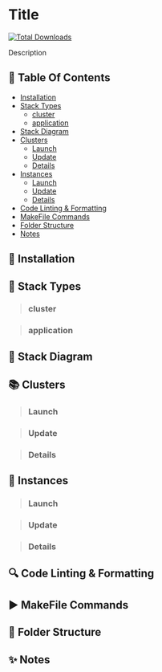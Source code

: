 # Title

[![Total Downloads](https://poser.pugx.org/aimeos/aimeos-typo3/d/total.svg)](https://packagist.org/packages/aimeos/aimeos-typo3)

Description

## :book: Table Of Contents

- [Installation](#-hammer--installation)
- [Stack Types](#-beginner--stack-types)
    - [cluster](#cluster)
    - [application](#application)
- [Stack Diagram](#-diamond-shape-with-a-dot-inside--stack-diagram)
- [Clusters](#-books--clusters)
  - [Launch](#launch)
  - [Update](#update)
  - [Details](#details)
- [Instances](#-green-book--instances)
    - [Launch](#launch-1)
    - [Update](#update-1)
    - [Details](#details-1)
- [Code Linting & Formatting](#-mag--code-linting---formatting)
- [MakeFile Commands](#-arrow-forward--makefile-commands)
- [Folder Structure](#-file-folder--folder-structure)
- [Notes](#-sparkles--notes)

## :hammer: Installation

## :beginner: Stack Types

> ### cluster

> ### application

## :diamond_shape_with_a_dot_inside: Stack Diagram

## :books: Clusters

> ### Launch

> ### Update

> ### Details

## :green_book: Instances

> ### Launch

> ### Update

> ### Details

## :mag: Code Linting & Formatting

## :arrow_forward: MakeFile Commands

## :file_folder: Folder Structure

## :sparkles: Notes
